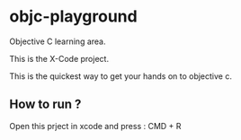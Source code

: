 # objc-playground
Objective C learning area.

This is the X-Code project.

This is the quickest way to get your hands on to objective c. 

## How to run ?

Open this prject in xcode and press :  CMD + R
